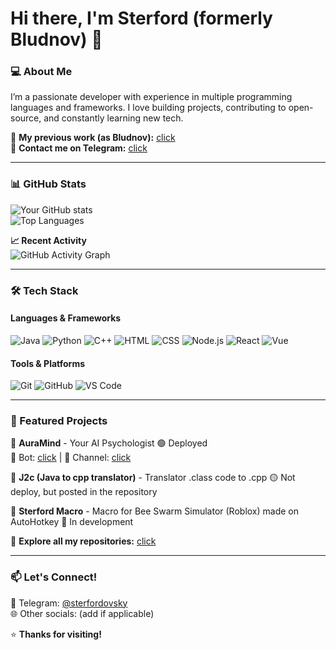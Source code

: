 # **Hi there, I'm Sterford (formerly Bludnov)** 👋  

### **💻 About Me**  
I’m a passionate developer with experience in multiple programming languages and frameworks. I love building projects, contributing to open-source, and constantly learning new tech.  

🔗 **My previous work (as Bludnov):** [click](https://github.com/bludnov?tab=repositories)  
📩 **Contact me on Telegram:** [click](https://t.me/sterfordovsky)  

---

### **📊 GitHub Stats**  
![Your GitHub stats](https://github-readme-stats.vercel.app/api?username=bludnov&show_icons=true&theme=radical&hide_border=true)  
![Top Languages](https://github-readme-stats.vercel.app/api/top-langs/?username=bludnov&layout=compact&theme=radical&hide_border=true)  

**📈 Recent Activity**  
![GitHub Activity Graph](https://github-readme-activity-graph.vercel.app/graph?username=sterford&theme=react-dark&hide_border=true)  

---

### **🛠 Tech Stack**  

#### **Languages & Frameworks**  
![Java](https://img.shields.io/badge/Java-ED8B00?style=for-the-badge&logo=openjdk&logoColor=white)
![Python](https://img.shields.io/badge/Python-3776AB?style=for-the-badge&logo=python&logoColor=white)
![C++](https://img.shields.io/badge/C++-00599C?style=for-the-badge&logo=c%2B%2B&logoColor=white)
![HTML](https://img.shields.io/badge/HTML-E34F26?style=for-the-badge&logo=html5&logoColor=white)
![CSS](https://img.shields.io/badge/CSS-1572B6?style=for-the-badge&logo=css3&logoColor=white)
![Node.js](https://img.shields.io/badge/Node.js-339933?style=for-the-badge&logo=nodedotjs&logoColor=white)
![React](https://img.shields.io/badge/React-61DAFB?style=for-the-badge&logo=react&logoColor=black)
![Vue](https://img.shields.io/badge/Vue.js-4FC08D?style=for-the-badge&logo=vuedotjs&logoColor=white)

#### **Tools & Platforms**  
![Git](https://img.shields.io/badge/Git-F05032?style=for-the-badge&logo=git&logoColor=white)
![GitHub](https://img.shields.io/badge/GitHub-181717?style=for-the-badge&logo=github&logoColor=white)
![VS Code](https://img.shields.io/badge/VS_Code-007ACC?style=for-the-badge&logo=visual-studio-code&logoColor=white)

---

### **🚀 Featured Projects**  

🔹 **AuraMind** - Your AI Psychologist 🟢 Deployed  
🤖 Bot: [click](https://t.me/AuraMind_bot) | 📢 Channel: [click](https://t.me/AuraMindru)  

🔹 **J2c (Java to cpp translator)** - Translator .class code to .cpp 🟡 Not deploy, but posted in the repository

🔹 **Sterford Macro** - Macro for Bee Swarm Simulator (Roblox) made on AutoHotkey 🔴 In development

📂 **Explore all my repositories:** [click](https://github.com/bludnov?tab=repositories)  

---

### **📫 Let's Connect!**  
💬 Telegram: [@sterfordovsky](https://t.me/sterfordovsky)  
🌐 Other socials: (add if applicable)  

⭐ **Thanks for visiting!**  
